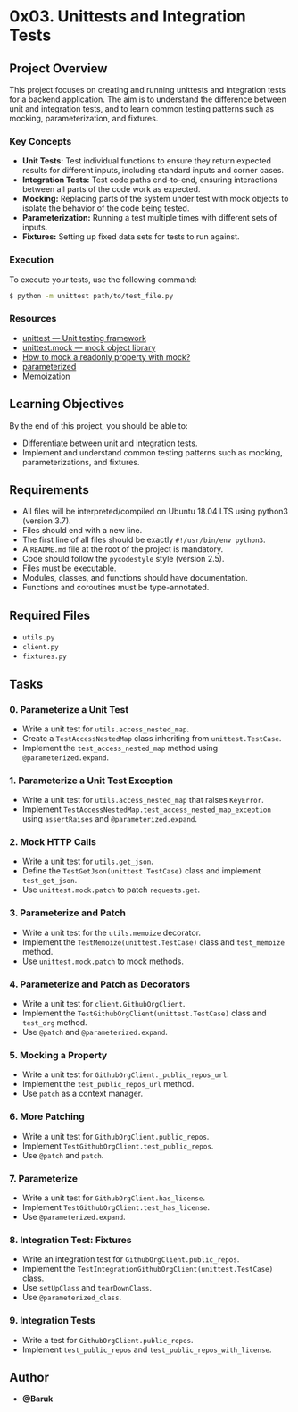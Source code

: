 # 0x03. Unittests and Integration Tests

## Project Overview

This project focuses on creating and running unittests and integration tests for a backend application. The aim is to understand the difference between unit and integration tests, and to learn common testing patterns such as mocking, parameterization, and fixtures.

### Key Concepts
- **Unit Tests:** Test individual functions to ensure they return expected results for different inputs, including standard inputs and corner cases. 
- **Integration Tests:** Test code paths end-to-end, ensuring interactions between all parts of the code work as expected.
- **Mocking:** Replacing parts of the system under test with mock objects to isolate the behavior of the code being tested.
- **Parameterization:** Running a test multiple times with different sets of inputs.
- **Fixtures:** Setting up fixed data sets for tests to run against.

### Execution
To execute your tests, use the following command:
```sh
$ python -m unittest path/to/test_file.py
```

### Resources
- [unittest — Unit testing framework](https://docs.python.org/3/library/unittest.html)
- [unittest.mock — mock object library](https://docs.python.org/3/library/unittest.mock.html)
- [How to mock a readonly property with mock?](https://stackoverflow.com/questions/12176822/how-to-mock-read-only-properties-with-mock)
- [parameterized](https://pypi.org/project/parameterized/)
- [Memoization](https://en.wikipedia.org/wiki/Memoization)

## Learning Objectives
By the end of this project, you should be able to:
- Differentiate between unit and integration tests.
- Implement and understand common testing patterns such as mocking, parameterizations, and fixtures.

## Requirements
- All files will be interpreted/compiled on Ubuntu 18.04 LTS using python3 (version 3.7).
- Files should end with a new line.
- The first line of all files should be exactly `#!/usr/bin/env python3`.
- A `README.md` file at the root of the project is mandatory.
- Code should follow the `pycodestyle` style (version 2.5).
- Files must be executable.
- Modules, classes, and functions should have documentation.
- Functions and coroutines must be type-annotated.

## Required Files
- `utils.py`
- `client.py`
- `fixtures.py`

## Tasks

### 0. Parameterize a Unit Test
- Write a unit test for `utils.access_nested_map`.
- Create a `TestAccessNestedMap` class inheriting from `unittest.TestCase`.
- Implement the `test_access_nested_map` method using `@parameterized.expand`.

### 1. Parameterize a Unit Test Exception
- Write a unit test for `utils.access_nested_map` that raises `KeyError`.
- Implement `TestAccessNestedMap.test_access_nested_map_exception` using `assertRaises` and `@parameterized.expand`.

### 2. Mock HTTP Calls
- Write a unit test for `utils.get_json`.
- Define the `TestGetJson(unittest.TestCase)` class and implement `test_get_json`.
- Use `unittest.mock.patch` to patch `requests.get`.

### 3. Parameterize and Patch
- Write a unit test for the `utils.memoize` decorator.
- Implement the `TestMemoize(unittest.TestCase)` class and `test_memoize` method.
- Use `unittest.mock.patch` to mock methods.

### 4. Parameterize and Patch as Decorators
- Write a unit test for `client.GithubOrgClient`.
- Implement the `TestGithubOrgClient(unittest.TestCase)` class and `test_org` method.
- Use `@patch` and `@parameterized.expand`.

### 5. Mocking a Property
- Write a unit test for `GithubOrgClient._public_repos_url`.
- Implement the `test_public_repos_url` method.
- Use `patch` as a context manager.

### 6. More Patching
- Write a unit test for `GithubOrgClient.public_repos`.
- Implement `TestGithubOrgClient.test_public_repos`.
- Use `@patch` and `patch`.

### 7. Parameterize
- Write a unit test for `GithubOrgClient.has_license`.
- Implement `TestGithubOrgClient.test_has_license`.
- Use `@parameterized.expand`.

### 8. Integration Test: Fixtures
- Write an integration test for `GithubOrgClient.public_repos`.
- Implement the `TestIntegrationGithubOrgClient(unittest.TestCase)` class.
- Use `setUpClass` and `tearDownClass`.
- Use `@parameterized_class`.

### 9. Integration Tests
- Write a test for `GithubOrgClient.public_repos`.
- Implement `test_public_repos` and `test_public_repos_with_license`.

## Author

- **@Baruk**
